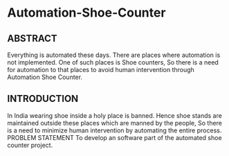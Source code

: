 # Automation-Shoe-Counter
## ABSTRACT 
Everything is automated these days. There are places where automation is not 
implemented. One of such places is Shoe counters, So there is a need for automation to that 
places to avoid human intervention through Automation Shoe Counter.

## INTRODUCTION 
In India wearing shoe inside a holy place is banned. Hence shoe stands are maintained 
outside these places which are manned by the people, So there is a need to minimize human 
intervention by automating the entire process.
PROBLEM STATEMENT 
To develop an software part of the automated shoe counter project.
